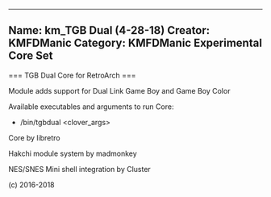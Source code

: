-----------------------
Name: km_TGB Dual (4-28-18)
Creator: KMFDManic
Category: KMFDManic Experimental Core Set
-----------------------
=== TGB Dual Core for RetroArch ===

Module adds support for Dual Link Game Boy and Game Boy Color

Available executables and arguments to run Core:
- /bin/tgbdual <rom> <clover_args>

Core by libretro

Hakchi module system by madmonkey

NES/SNES Mini shell integration by Cluster

(c) 2016-2018
